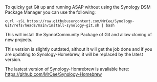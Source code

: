 To quicky get Git up and running ASAP without using the Synology DSM Package Manager you can use the following:

```
curl -sSL https://raw.githubusercontent.com/MrCee/Synology-Git/refs/heads/main/install-synology-git.sh | bash
```

This will install the SynnoCommunity Package of Git and allow cloning of new projects.

This version is slightly outdated, althout it will get the job done and if you are updating to Synology-Homebrew, it will be replaced by the latest version.

The lastest version of Synology-Homrebrew is avaliable here: https://github.com/MrCee/Synology-Homebrew

